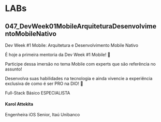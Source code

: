 # LABs

## 047_DevWeek01MobileArquiteturaDesenvolvimentoMobileNativo
Dev Week #1 Mobile: Arquitetura e Desenvolvimento Mobile Nativo

É hoje a primeira mentoria da Dev Week #1 Mobile! 🚀

Participe dessa imersão no tema Mobile com experts que são referência no assunto!

Desenvolva suas habilidades na tecnologia e ainda vivencie a experiência exclusiva de como é ser PRO na DIO! 🧡

Full-Stack Básico ESPECIALISTA

#### Karol Attekita
Engenheira iOS Senior, Itaú Unibanco

